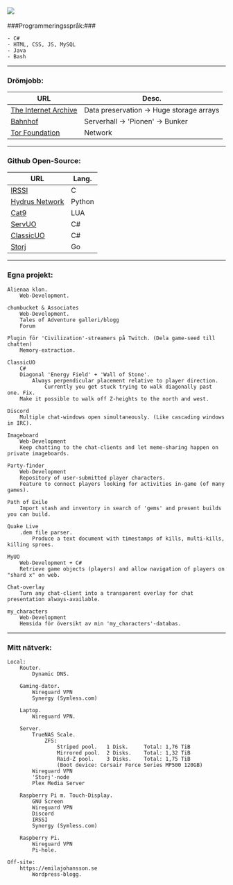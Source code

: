 ![](https://c.tenor.com/PETBj_OJmJUAAAAC/leekspin.gif)
--------------------------------------------------------------------------------------------------------------------
###Programmeringsspråk:###

	- C#
	- HTML, CSS, JS, MySQL
	- Java
	- Bash
--------------------------------------------------------------------------------------------------------------------
### Drömjobb:
| URL 								| Desc. 							|
| -------------------------------------------------------------	| -------------------------------------------------------------	|
| [The Internet Archive](https://archive.org) 			| Data preservation -> Huge storage arrays 			|
| [Bahnhof](https://bahnhof.se) 				| Serverhall -> 'Pionen' -> Bunker				|
| [Tor Foundation](https://www.torproject.org) 			| Network							|
--------------------------------------------------------------------------------------------------------------------
### Github Open-Source:
| URL 								| Lang. 							|
| -------------------------------------------------------------	| -------------------------------------------------------------	|
| [IRSSI](https://github.com/irssi/irssi)			| C								|
| [Hydrus Network](https://github.com/hydrusnetwork)		| Python							|
| [Cat9](https://github.com/letoram/cat9) 			| LUA								|
| [ServUO](https://github.com/ServUO/ServUO) 			| C#								|
| [ClassicUO](https://github.com/ClassicUO/ClassicUO)		| C#								|
| [Storj](https://github.com/storj/storj)			| Go								|
--------------------------------------------------------------------------------------------------------------------
### Egna projekt:

	Alienaa klon.
		Web-Development.
	
	chumbucket & Associates
		Web-Development.
		Tales of Adventure galleri/blogg
		Forum
		
	Plugin för 'Civilization'-streamers på Twitch. (Dela game-seed till chatten)
		Memory-extraction.
	
	ClassicUO
		C#
		Diagonal 'Energy Field' + 'Wall of Stone'.
			Always perpendicular placement relative to player direction.
				Currently you get stuck trying to walk diagonally past one. Fix.
		Make it possible to walk off Z-heights to the north and west.
		
	Discord
		Multiple chat-windows open simultaneously. (Like cascading windows in IRC).					
		
	Imageboard
		Web-Development
		Keep chatting to the chat-clients and let meme-sharing happen on private imageboards.
	
	Party-finder
		Web-Development
		Repository of user-submitted player characters.
		Feature to connect players looking for activities in-game (of many games).
	
	Path of Exile
		Import stash and inventory in search of 'gems' and present builds you can build.			
		
	Quake Live
		.dem file parser.
			Produce a text document with timestamps of kills, multi-kills, killing sprees.			
			
	MyUO
		Web-Development + C#
		Retrieve game objects (players) and allow navigation of players on "shard x" on web.
		
	Chat-overlay
		Turn any chat-client into a transparent overlay for chat presentation always-available.	
		
	my_characters
		Web-Development
		Hemsida för översikt av min 'my_characters'-databas.
--------------------------------------------------------------------------------------------------------------------
### Mitt nätverk:

	Local:
		Router.
			Dynamic DNS.
	
		Gaming-dator.
			Wireguard VPN
			Synergy (Symless.com)
			
		Laptop.
			Wireguard VPN.
			
		Server.
			TrueNAS Scale.
				ZFS:
					Striped pool. 	1 Disk. 	Total: 1,76 TiB
					Mirrored pool. 	2 Disks. 	Total: 1,32 TiB
					Raid-Z pool. 	3 Disks. 	Total: 1,75 TiB
					(Boot device: Corsair Force Series MP500 120GB)
			Wireguard VPN
			'Storj'-node
			Plex Media Server
			
		Raspberry Pi m. Touch-Display.
			GNU Screen
			Wireguard VPN
			Discord
			IRSSI
			Synergy (Symless.com)
			
		Raspberry Pi.
			Wireguard VPN
			Pi-hole.
		
	Off-site:
		https://emilajohansson.se
			Wordpress-blogg.
